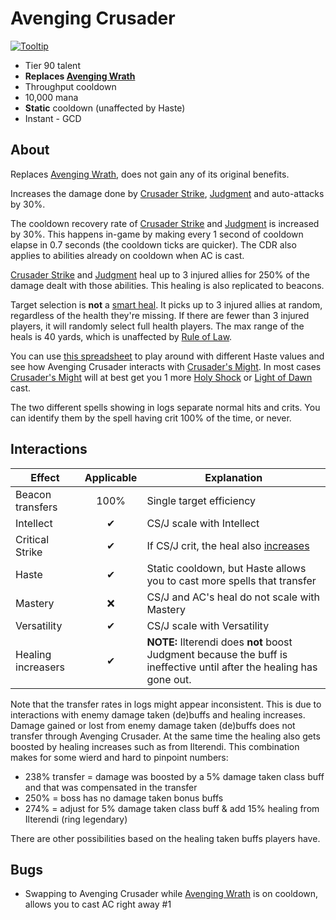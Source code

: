 # Avenging Crusader

[![Tooltip](https://user-images.githubusercontent.com/4565223/43037158-8215100e-8d0a-11e8-87c3-699be1a819ad.png)](https://beta.wowdb.com/spells/216331-avenging-crusader)

- Tier 90 talent
- **Replaces [Avenging Wrath](../../AvengingWrath.md)**
- Throughput cooldown
- 10,000 mana
- **Static** cooldown (unaffected by Haste)
- Instant - GCD

## About

Replaces [Avenging Wrath](../../AvengingWrath.md), does not gain any of its original benefits.

Increases the damage done by [Crusader Strike](../../CrusaderStrike.md), [Judgment](../../Judgment.md) and auto-attacks by 30%.

The cooldown recovery rate of [Crusader Strike](../../CrusaderStrike.md) and [Judgment](../../Judgment.md) is increased by 30%. This happens in-game by making every 1 second of cooldown elapse in 0.7 seconds (the cooldown ticks are quicker). The CDR also applies to abilities already on cooldown when AC is cast.

[Crusader Strike](../../CrusaderStrike.md) and [Judgment](../../Judgment.md) heal up to 3 injured allies for 250% of the damage dealt with those abilities. This healing is also replicated to beacons.

Target selection is **not** a [smart heal](https://wow.gamepedia.com/Smart_spell). It picks up to 3 injured allies at random, regardless of the health they're missing. If there are fewer than 3 injured players, it will randomly select full health players. The max range of the heals is 40 yards, which is unaffected by [Rule of Law](../30/RuleOfLaw.md).

You can use [this spreadsheet](https://docs.google.com/spreadsheets/d/1rkdTSbG3k3diyh5kak5ljS0Be4mrZbaACM2w2ImCxvM/edit#gid=0) to play around with different Haste values and see how Avenging Crusader interacts with [Crusader's Might](../15/CrusadersMight.md). In most cases [Crusader's Might](../15/CrusadersMight.md) will at best get you 1 more [Holy Shock](../../HolyShock.md) or [Light of Dawn](../../HolyShock.md) cast.

The two different spells showing in logs separate normal hits and crits. You can identify them by the spell having crit 100% of the time, or never.

## Interactions

| Effect | Applicable | Explanation |
| ------ | :--------: | ----------- |
| Beacon transfers | 100% | Single target efficiency |
| Intellect | ✔ | CS/J scale with Intellect |
| Critical Strike | ✔ | If CS/J crit, the heal also [increases](https://user-images.githubusercontent.com/4565223/39959723-1ed3419e-5616-11e8-8986-6d66202f691f.png) |
| Haste | ✔ | Static cooldown, but Haste allows you to cast more spells that transfer |
| Mastery | ❌ | CS/J and AC's heal do not scale with Mastery |
| Versatility | ✔ | CS/J scale with Versatility |
| Healing increasers | ✔ | **NOTE:** Ilterendi does **not** boost Judgment because the buff is ineffective until after the healing has gone out. |

Note that the transfer rates in logs might appear inconsistent. This is due to interactions with enemy damage taken (de)buffs and healing increases. Damage gained or lost from enemy damage taken (de)buffs does not transfer through Avenging Crusader. At the same time the healing also gets boosted by healing increases such as from Ilterendi. This combination makes for some wierd and hard to pinpoint numbers:

- 238% transfer = damage was boosted by a 5% damage taken class buff and that was compensated in the transfer
- 250% = boss has no damage taken bonus buffs
- 274% = adjust for 5% damage taken class buff & add 15% healing from Ilterendi (ring legendary)

There are other possibilities based on the healing taken buffs players have.

## Bugs

- Swapping to Avenging Crusader while [Avenging Wrath](../../AvengingWrath.md) is on cooldown, allows you to cast AC right away #1
